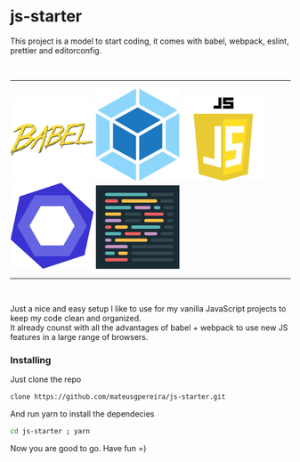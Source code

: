 # js-starter
This project is a model to start coding, it comes with babel, webpack, eslint, prettier and editorconfig.

<br />

---
<p>
<img src="https://github.com/mateusgpereira/js-starter/blob/media/media/babel.png" alt="babel logo" width="150"/>
<img src="https://github.com/mateusgpereira/js-starter/blob/media/media/webpack.png" alt="webpack logo" width="150"/>
<img src="https://github.com/mateusgpereira/js-starter/blob/media/media/js-logo.png" alt="js logo" width="150"/>
<img src="https://github.com/mateusgpereira/js-starter/blob/media/media/eslint-logo.png" alt="eslint logo" width="150"/>
<img src="https://github.com/mateusgpereira/js-starter/blob/media/media/prettier.png" alt="prettier logo" width="150"/>
</p>

---

<br />

Just a nice and easy setup I like to use for my vanilla JavaScript projects to keep my code clean and organized.<br />
It already counst with all the advantages of babel + webpack to use new JS features in a large range of browsers.

### Installing

Just clone the repo

```bash
clone https://github.com/mateusgpereira/js-starter.git
```

And run yarn to install the dependecies

```bash
cd js-starter ; yarn
```

Now you are good to go. Have fun =)
